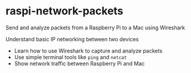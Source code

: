 # raspi-network-packets
Send and analyze packets from a Raspberry Pi to a Mac using Wireshark

  Understand basic IP networking between two devices
- Learn how to use Wireshark to capture and analyze packets
- Use simple terminal tools like `ping` and `netcat`
- Show network traffic between Raspberry Pi and Mac
